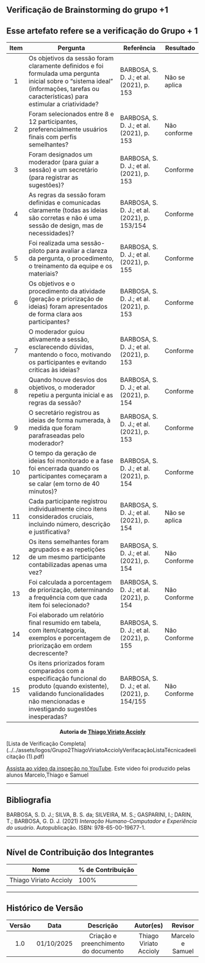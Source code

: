 ## Verificação de Brainstorming do grupo +1

Esse artefato refere se a verificação do Grupo + 1 
---

| Item | Pergunta | Referência | Resultado |
|:----:|----------|-------------|-----------|
| 1 | Os objetivos da sessão foram claramente definidos e foi formulada uma pergunta inicial sobre o “sistema ideal” (informações, tarefas ou características) para estimular a criatividade? | BARBOSA, S. D. J.; et al. (2021), p. 153 | Não se aplica  |
| 2 | Foram selecionados entre 8 e 12 participantes, preferencialmente usuários finais com perfis semelhantes? | BARBOSA, S. D. J.; et al. (2021), p. 153 | Não conforme  |
| 3 | Foram designados um moderador (para guiar a sessão) e um secretário (para registrar as sugestões)?  | BARBOSA, S. D. J.; et al. (2021),  p. 153 | Conforme |
| 4 | As regras da sessão foram definidas e comunicadas claramente (todas as ideias são corretas e não é uma sessão de design, mas de necessidades)?  | BARBOSA, S. D. J.; et al. (2021), p. 153/154 | Conforme |
| 5 | Foi realizada uma sessão-piloto para avaliar a clareza da pergunta, o procedimento, o treinamento da equipe e os materiais?  | BARBOSA, S. D. J.; et al. (2021),  p. 155 | Conforme |
| 6 | Os objetivos e o procedimento da atividade (geração e priorização de ideias) foram apresentados de forma clara aos participantes? | BARBOSA, S. D. J.; et al. (2021), p. 153 | Conforme |
| 7 | O moderador guiou ativamente a sessão, esclarecendo dúvidas, mantendo o foco, motivando os participantes e evitando críticas às ideias?  | BARBOSA, S. D. J.; et al. (2021), p. 153 | Conforme |
| 8 | Quando houve desvios dos objetivos, o moderador repetiu a pergunta inicial e as regras da sessão?  | BARBOSA, S. D. J.; et al. (2021), p. 154 | Conforme |
| 9 | O secretário registrou as ideias de forma numerada, à medida que foram parafraseadas pelo moderador?  | BARBOSA, S. D. J.; et al. (2021), p. 153 | Conforme |
| 10 | O tempo da geração de ideias foi monitorado e a fase foi encerrada quando os participantes começaram a se calar (em torno de 40 minutos)? | BARBOSA, S. D. J.; et al. (2021), p. 154 | Conforme |
| 11 | Cada participante registrou individualmente cinco itens considerados cruciais, incluindo número, descrição e justificativa? | BARBOSA, S. D. J.; et al. (2021), p. 154 | Não se aplica |
| 12 | Os itens semelhantes foram agrupados e as repetições de um mesmo participante contabilizadas apenas uma vez? | BARBOSA, S. D. J.; et al. (2021), p. 154 | Não Conforme |
| 13 | Foi calculada a porcentagem de priorização, determinando a frequência com que cada item foi selecionado? | BARBOSA, S. D. J.; et al. (2021), p. 154 | Não Conforme |
| 14 |  Foi elaborado um relatório final resumido em tabela, com item/categoria, exemplos e porcentagem de priorização em ordem decrescente? | BARBOSA, S. D. J.; et al. (2021), p. 155 | Não Conforme |
| 15 | Os itens priorizados foram comparados com a especificação funcional do produto (quando existente), validando funcionalidades não mencionadas e investigando sugestões inesperadas? | BARBOSA, S. D. J.; et al. (2021), p. 154/155 | Não Conforme |

<div align="center">
  <strong>Autoria de <a href="https://github.com/Acciolyy">Thiago Viriato Accioly</a></strong>
</div>

[Lista de Verificação Completa](../../assets/logos/Grupo2ThiagoViriatoAcciolyVerifacaçãoListaTécnicadeelicitação (1).pdf)

[Assista ao vídeo da inspeção no YouTube](https://youtu.be/oShj0z2DPRA). Este video foi produzido pelas alunos Marcelo,Thiago e Samuel

---

## Bibliografia

BARBOSA, S. D. J.; SILVA, B. S. da; SILVEIRA, M. S.; GASPARINI, I.; DARIN, T.; BARBOSA, G. D. J. (2021) *Interação Humano-Computador e Experiência do usuário*. Autopublicação. ISBN: 978-65-00-19677-1.

---

## Nível de Contribuição dos Integrantes

| Nome | % de Contribuição |
|---|---|
| Thiago Viriato Accioly | 100% |

---

## Histórico de Versão

| Versão | Data | Descrição | Autor(es) | Revisor |
|:---:|:---:|:---:|:---:|:---:|
| 1.0 | 01/10/2025 | Criação e preenchimento do documento | Thiago Viriato Accioly | Marcelo e Samuel|